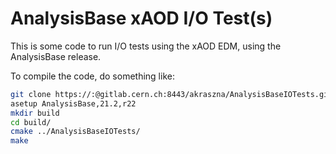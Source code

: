 AnalysisBase xAOD I/O Test(s)
=============================

This is some code to run I/O tests using the xAOD EDM, using the
AnalysisBase release.

To compile the code, do something like:

```bash
git clone https://:@gitlab.cern.ch:8443/akraszna/AnalysisBaseIOTests.git
asetup AnalysisBase,21.2,r22
mkdir build
cd build/
cmake ../AnalysisBaseIOTests/
make
```
